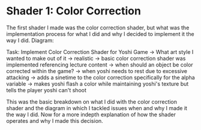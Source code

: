 # Shader 1: Color Correction
The first shader I made was the color correction shader, but what was the implementation process for what I did and why I decided to implement it the way I did.
Diagram:

Task: Implement Color Correction Shader for Yoshi Game -> What art style I wanted to make out of it -> realistic -> basic color correction shader was implemented referencing lecture content -> when should an object be color corrected within the game? -> when yoshi needs to rest due to excessive attacking -> adds a sinetime to the color correction specifically for the alpha variable -> makes yoshi flash a color while maintaining yoshi's texture but tells the player yoshi can't shoot 

This was the basic breakdown on what I did with the color correction shader and the diagram in which I tackled issues when and why I made it the way I did. 
Now for a more indepth explanation of how the shader operates and why I made this decision. 


